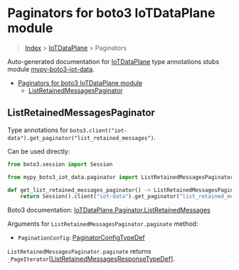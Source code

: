 <a id="paginators-for-boto3-iotdataplane-module"></a>

# Paginators for boto3 IoTDataPlane module

> [Index](../README.md) > [IoTDataPlane](./README.md) > Paginators

Auto-generated documentation for
[IoTDataPlane](https://boto3.amazonaws.com/v1/documentation/api/latest/reference/services/iot-data.html#IoTDataPlane)
type annotations stubs module
[mypy-boto3-iot-data](https://pypi.org/project/mypy-boto3-iot-data/).

- [Paginators for boto3 IoTDataPlane module](#paginators-for-boto3-iotdataplane-module)
  - [ListRetainedMessagesPaginator](#listretainedmessagespaginator)

<a id="listretainedmessagespaginator"></a>

## ListRetainedMessagesPaginator

Type annotations for
`boto3.client("iot-data").get_paginator("list_retained_messages")`.

Can be used directly:

```python
from boto3.session import Session

from mypy_boto3_iot_data.paginator import ListRetainedMessagesPaginator

def get_list_retained_messages_paginator() -> ListRetainedMessagesPaginator:
    return Session().client("iot-data").get_paginator("list_retained_messages")
```

Boto3 documentation:
[IoTDataPlane.Paginator.ListRetainedMessages](https://boto3.amazonaws.com/v1/documentation/api/latest/reference/services/iot-data.html#IoTDataPlane.Paginator.ListRetainedMessages)

Arguments for `ListRetainedMessagesPaginator.paginate` method:

- `PaginationConfig`:
  [PaginatorConfigTypeDef](./type_defs.md#paginatorconfigtypedef)

`ListRetainedMessagesPaginator.paginate` returns
`_PageIterator`\[[ListRetainedMessagesResponseTypeDef](./type_defs.md#listretainedmessagesresponsetypedef)\].

